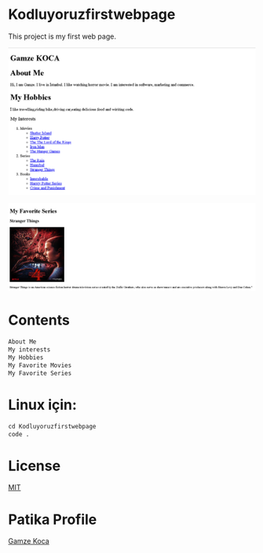 # Kodluyoruzfirstwebpage
This project is my first web page.

![gamze](./images/webpage1.png)

![gamzekoca](./images/webpage2.png)



# Contents
```
About Me
My interests
My Hobbies
My Favorite Movies
My Favorite Series
```

# Linux için:
```
cd Kodluyoruzfirstwebpage
code . 
```
# License
[MIT](https://choosealicense.com/licenses/mit/)

# Patika Profile

[Gamze Koca](https://app.patika.dev/gamzekoca)

